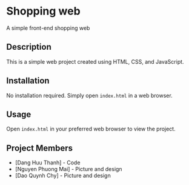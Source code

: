 # Shopping web

A simple front-end shopping web 

## Description

This is a simple web project created using HTML, CSS, and JavaScript.

## Installation

No installation required. Simply open `index.html` in a web browser.

## Usage

Open `index.html` in your preferred web browser to view the project.

## Project Members

- [Dang Huu Thanh] - Code
- [Nguyen Phuong Mai] - Picture and design
- [Dao Quynh Chy] - Picture and design
